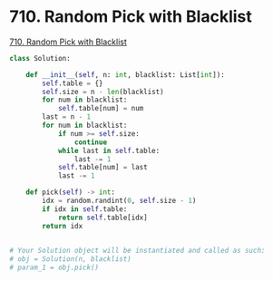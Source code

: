 # 710. Random Pick with Blacklist

[710. Random Pick with Blacklist](https://leetcode.com/problems/random-pick-with-blacklist/)

```python
class Solution:

    def __init__(self, n: int, blacklist: List[int]):
        self.table = {}
        self.size = n - len(blacklist)
        for num in blacklist:
            self.table[num] = num
        last = n - 1
        for num in blacklist:
            if num >= self.size:
                continue
            while last in self.table:
                last -= 1
            self.table[num] = last
            last -= 1

    def pick(self) -> int:
        idx = random.randint(0, self.size - 1)
        if idx in self.table:
            return self.table[idx]
        return idx
        

# Your Solution object will be instantiated and called as such:
# obj = Solution(n, blacklist)
# param_1 = obj.pick()
```

